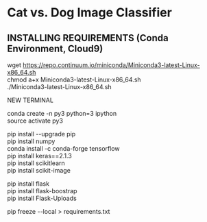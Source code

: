 # Cat vs. Dog Image Classifier

## INSTALLING REQUIREMENTS (Conda Environment, Cloud9)

wget https://repo.continuum.io/miniconda/Miniconda3-latest-Linux-x86_64.sh<br>
chmod a+x Miniconda3-latest-Linux-x86_64.sh<br>
./Miniconda3-latest-Linux-x86_64.sh<br>

NEW TERMINAL

conda create -n py3 python=3 ipython <br>
source activate py3 <br>

pip install --upgrade pip<br>
pip install numpy <br>
conda install -c conda-forge tensorflow<br>
pip install keras==2.1.3<br>
pip install scikitlearn <br>
pip install scikit-image<br>

pip install flask<br>
pip install flask-boostrap<br>
pip install Flask-Uploads<br>

pip freeze --local > requirements.txt